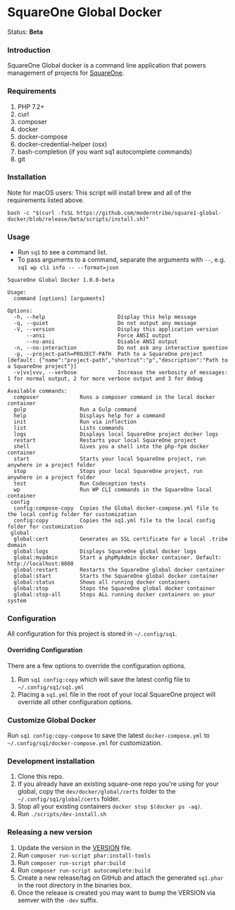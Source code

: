 # SquareOne Global Docker

Status: **Beta**

### Introduction

SquareOne Global docker is a command line application that powers management of projects for [SquareOne](https://github.com/moderntribe/square-one).

### Requirements

1. PHP 7.2+
1. curl
1. composer
1. docker
1. docker-compose
1. docker-credential-helper (osx)
1. bash-completion (if you want sq1 autocomplete commands)
1. git

### Installation

Note for macOS users: This script will install brew and all of the requirements listed above.

`bash -c "$(curl -fsSL https://github.com/moderntribe/square1-global-docker/blob/release/beta/scripts/install.sh)"`

### Usage

- Run `sq1` to see a command list.
- To pass arguments to a command, separate the arguments with `--`, e.g. `sq1 wp cli info -- --format=json`

```
SquareOne Global Docker 1.0.0-beta

Usage:
  command [options] [arguments]

Options:
  -h, --help                       Display this help message
  -q, --quiet                      Do not output any message
  -V, --version                    Display this application version
      --ansi                       Force ANSI output
      --no-ansi                    Disable ANSI output
  -n, --no-interaction             Do not ask any interactive question
  -p, --project-path=PROJECT-PATH  Path to a SquareOne project [default: {"name":"project-path","shortcut":"p","description":"Path to a SquareOne project"}]
  -v|vv|vvv, --verbose             Increase the verbosity of messages: 1 for normal output, 2 for more verbose output and 3 for debug

Available commands:
  composer             Runs a composer command in the local docker container
  gulp                 Run a Gulp command
  help                 Displays help for a command
  init                 Run via inflection
  list                 Lists commands
  logs                 Displays local SquareOne project docker logs
  restart              Restarts your local SquareOne project
  shell                Gives you a shell into the php-fpm docker container
  start                Starts your local SquareOne project, run anywhere in a project folder
  stop                 Stops your local SquareOne project, run anywhere in a project folder
  test                 Run Codeception tests
  wp                   Run WP CLI commands in the SquareOne local container
 config
  config:compose-copy  Copies the Global docker-compose.yml file to the local config folder for customization
  config:copy          Copies the sq1.yml file to the local config folder for customization
 global
  global:cert          Generates an SSL certificate for a local .tribe domain
  global:logs          Displays SquareOne global docker logs
  global:myadmin       Start a phpMyAdmin docker container. Default: http://localhost:8080
  global:restart       Restarts the SquareOne global docker container
  global:start         Starts the SquareOne global docker container
  global:status        Shows all running docker containers
  global:stop          Stops the SquareOne global docker container
  global:stop-all      Stops ALL running docker containers on your system
```

### Configuration

All configuration for this project is stored in `~/.config/sq1`. 

#### Overriding Configuration  

There are a few options to override the configuration options.

1. Run `sq1 config:copy` which will save the latest config file to `~/.config/sq1/sq1.yml`
1. Placing a `sq1.yml` file in the root of your local SquareOne project will override all other configuration options.

### Customize Global Docker

Run `sq1 config:copy-compose` to save the latest `docker-compose.yml` to  `~/.config/sq1/docker-compose.yml` for customization.

### Development installation

1. Clone this repo.
1. If you already have an existing square-one repo you're using for your global, copy the `dev/docker/global/certs` folder to the `~/.config/sq1/global/certs` folder.
1. Stop all your existing containers `docker stop $(docker ps -aq)`.
1. Run `./scripts/dev-install.sh`

### Releasing a new version

1. Update the version in the [VERSION](./VERSION) file.
1. Run `composer run-script phar:install-tools`
1. Run `composer run-script phar:build`
1. Run `composer run-script autocomplete:build`
1. Create a new release/tag on GitHub and attach the generated `sq1.phar` in the root directory in the binaries box.
1. Once the release is created you may want to bump the VERSION via semver with the `-dev` suffix.


